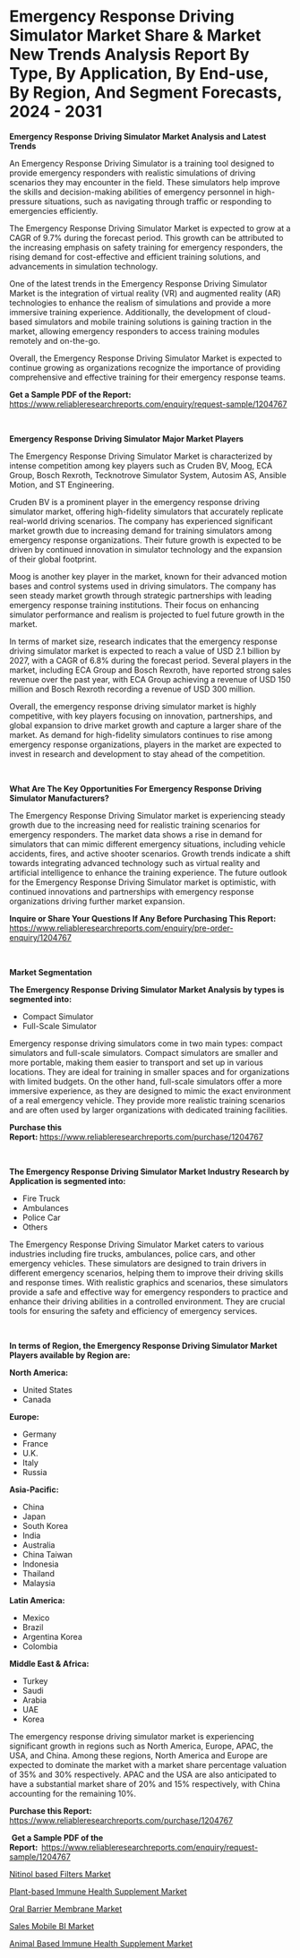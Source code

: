 <p><h1>Emergency Response Driving Simulator Market Share & Market New Trends Analysis Report By Type, By Application, By End-use, By Region, And Segment Forecasts, 2024 - 2031</h1></p><p><strong>Emergency Response Driving Simulator Market Analysis and Latest Trends</strong></p>
<p><p>An Emergency Response Driving Simulator is a training tool designed to provide emergency responders with realistic simulations of driving scenarios they may encounter in the field. These simulators help improve the skills and decision-making abilities of emergency personnel in high-pressure situations, such as navigating through traffic or responding to emergencies efficiently.</p><p>The Emergency Response Driving Simulator Market is expected to grow at a CAGR of 9.7% during the forecast period. This growth can be attributed to the increasing emphasis on safety training for emergency responders, the rising demand for cost-effective and efficient training solutions, and advancements in simulation technology.</p><p>One of the latest trends in the Emergency Response Driving Simulator Market is the integration of virtual reality (VR) and augmented reality (AR) technologies to enhance the realism of simulations and provide a more immersive training experience. Additionally, the development of cloud-based simulators and mobile training solutions is gaining traction in the market, allowing emergency responders to access training modules remotely and on-the-go.</p><p>Overall, the Emergency Response Driving Simulator Market is expected to continue growing as organizations recognize the importance of providing comprehensive and effective training for their emergency response teams.</p></p>
<p><strong>Get a Sample PDF of the Report:&nbsp;</strong> <a href="https://www.reliableresearchreports.com/enquiry/request-sample/1204767">https://www.reliableresearchreports.com/enquiry/request-sample/1204767</a></p>
<p>&nbsp;</p>
<p><strong>Emergency Response Driving Simulator Major Market Players</strong></p>
<p><p>The Emergency Response Driving Simulator Market is characterized by intense competition among key players such as Cruden BV, Moog, ECA Group, Bosch Rexroth, Tecknotrove Simulator System, Autosim AS, Ansible Motion, and ST Engineering. </p><p>Cruden BV is a prominent player in the emergency response driving simulator market, offering high-fidelity simulators that accurately replicate real-world driving scenarios. The company has experienced significant market growth due to increasing demand for training simulators among emergency response organizations. Their future growth is expected to be driven by continued innovation in simulator technology and the expansion of their global footprint.</p><p>Moog is another key player in the market, known for their advanced motion bases and control systems used in driving simulators. The company has seen steady market growth through strategic partnerships with leading emergency response training institutions. Their focus on enhancing simulator performance and realism is projected to fuel future growth in the market.</p><p>In terms of market size, research indicates that the emergency response driving simulator market is expected to reach a value of USD 2.1 billion by 2027, with a CAGR of 6.8% during the forecast period. Several players in the market, including ECA Group and Bosch Rexroth, have reported strong sales revenue over the past year, with ECA Group achieving a revenue of USD 150 million and Bosch Rexroth recording a revenue of USD 300 million.</p><p>Overall, the emergency response driving simulator market is highly competitive, with key players focusing on innovation, partnerships, and global expansion to drive market growth and capture a larger share of the market. As demand for high-fidelity simulators continues to rise among emergency response organizations, players in the market are expected to invest in research and development to stay ahead of the competition.</p></p>
<p>&nbsp;</p>
<p><strong>What Are The Key Opportunities For Emergency Response Driving Simulator Manufacturers?</strong></p>
<p><p>The Emergency Response Driving Simulator market is experiencing steady growth due to the increasing need for realistic training scenarios for emergency responders. The market data shows a rise in demand for simulators that can mimic different emergency situations, including vehicle accidents, fires, and active shooter scenarios. Growth trends indicate a shift towards integrating advanced technology such as virtual reality and artificial intelligence to enhance the training experience. The future outlook for the Emergency Response Driving Simulator market is optimistic, with continued innovations and partnerships with emergency response organizations driving further market expansion.</p></p>
<p><strong>Inquire or Share Your Questions If Any Before Purchasing This Report:</strong> <a href="https://www.reliableresearchreports.com/enquiry/pre-order-enquiry/1204767">https://www.reliableresearchreports.com/enquiry/pre-order-enquiry/1204767</a></p>
<p>&nbsp;</p>
<p><strong>Market Segmentation</strong></p>
<p><strong>The Emergency Response Driving Simulator Market Analysis by types is segmented into:</strong></p>
<p><ul><li>Compact Simulator</li><li>Full-Scale Simulator</li></ul></p>
<p><p>Emergency response driving simulators come in two main types: compact simulators and full-scale simulators. Compact simulators are smaller and more portable, making them easier to transport and set up in various locations. They are ideal for training in smaller spaces and for organizations with limited budgets. On the other hand, full-scale simulators offer a more immersive experience, as they are designed to mimic the exact environment of a real emergency vehicle. They provide more realistic training scenarios and are often used by larger organizations with dedicated training facilities.</p></p>
<p><strong>Purchase this Report:&nbsp;</strong><a href="https://www.reliableresearchreports.com/purchase/1204767">https://www.reliableresearchreports.com/purchase/1204767</a></p>
<p>&nbsp;</p>
<p><strong>The Emergency Response Driving Simulator Market Industry Research by Application is segmented into:</strong></p>
<p><ul><li>Fire Truck</li><li>Ambulances</li><li>Police Car</li><li>Others</li></ul></p>
<p><p>The Emergency Response Driving Simulator Market caters to various industries including fire trucks, ambulances, police cars, and other emergency vehicles. These simulators are designed to train drivers in different emergency scenarios, helping them to improve their driving skills and response times. With realistic graphics and scenarios, these simulators provide a safe and effective way for emergency responders to practice and enhance their driving abilities in a controlled environment. They are crucial tools for ensuring the safety and efficiency of emergency services.</p></p>
<p>&nbsp;</p>
<p><strong>In terms of Region, the Emergency Response Driving Simulator Market Players available by Region are:</strong></p>
<p>
    <p> <strong> North America: </strong>
        <ul>
            <li>United States</li>
            <li>Canada</li>
        </ul>
        </p> 
    <p> <strong> Europe: </strong>
        <ul>
            <li>Germany</li>
            <li>France</li>
            <li>U.K.</li>
            <li>Italy</li>
            <li>Russia</li>
        </ul>
        </p> 
    <p> <strong> Asia-Pacific: </strong>
        <ul>
            <li>China</li>
            <li>Japan</li>
            <li>South Korea</li>
            <li>India</li>
            <li>Australia</li>
            <li>China Taiwan</li>
            <li>Indonesia</li>
            <li>Thailand</li>
            <li>Malaysia</li>
        </ul>
        </p> 
    <p> <strong> Latin America: </strong>
        <ul>
            <li>Mexico</li>
            <li>Brazil</li>
            <li>Argentina Korea</li>
            <li>Colombia</li>
        </ul>
        </p> 
    <p> <strong> Middle East & Africa: </strong>
        <ul>
            <li>Turkey</li>
            <li>Saudi</li>
            <li>Arabia</li>
            <li>UAE</li>
            <li>Korea</li>
        </ul>
    </p>
    </p>
<p><p>The emergency response driving simulator market is experiencing significant growth in regions such as North America, Europe, APAC, the USA, and China. Among these regions, North America and Europe are expected to dominate the market with a market share percentage valuation of 35% and 30% respectively. APAC and the USA are also anticipated to have a substantial market share of 20% and 15% respectively, with China accounting for the remaining 10%.</p></p>
<p><strong>Purchase this Report: </strong><a href="https://www.reliableresearchreports.com/purchase/1204767">https://www.reliableresearchreports.com/purchase/1204767</a></p>
<p>&nbsp;<strong>Get a Sample PDF of the Report:&nbsp;&nbsp;</strong><a href="https://www.reliableresearchreports.com/enquiry/request-sample/1204767">https://www.reliableresearchreports.com/enquiry/request-sample/1204767</a></p>
<p><strong></strong></p>
<p><p><a href="https://medium.com/@suepaterson547/nitinol-based-filters-market-size-market-outlook-and-market-forecast-2024-to-2031-827e475cbb54">Nitinol based Filters Market</a></p><p><a href="https://github.com/Chiragrp22/Market-Research-Report-List-3/blob/main/plant-based-immune-health-supplement-market.md">Plant-based Immune Health Supplement Market</a></p><p><a href="https://medium.com/@suepaterson547/oral-barrier-membrane-market-size-market-outlook-and-market-forecast-2024-to-2031-54c863cf22c2">Oral Barrier Membrane Market</a></p><p><a href="https://issuu.com/reportprime-2/docs/sales-mobile-bi-market-size-2030.pptx">Sales Mobile BI Market</a></p><p><a href="https://github.com/lababdou/Market-Research-Report-List-2/blob/main/animal-based-immune-health-supplement-market.md">Animal Based Immune Health Supplement Market</a></p></p>